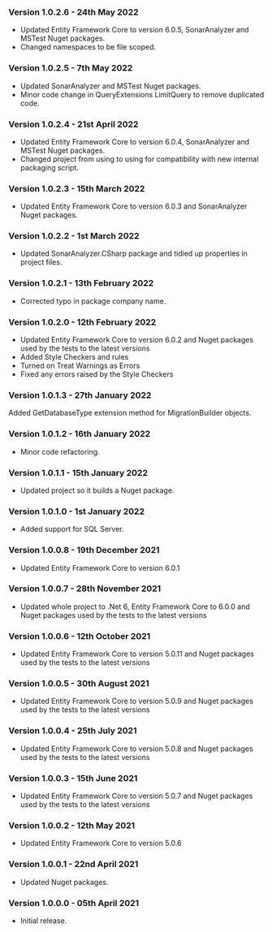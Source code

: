 ### Version 1.0.2.6 - 24th May 2022

* Updated Entity Framework Core to version 6.0.5, SonarAnalyzer and MSTest Nuget packages.
* Changed namespaces to be file scoped.

### Version 1.0.2.5 - 7th May 2022

* Updated SonarAnalyzer and MSTest Nuget packages.
* Minor code change in QueryExtensions LimitQuery to remove duplicated code.

### Version 1.0.2.4 - 21st April 2022

* Updated Entity Framework Core to version 6.0.4, SonarAnalyzer and MSTest Nuget packages.
* Changed project from using <Version> to using <VersionPrefix> for compatibility with new internal packaging script.

### Version 1.0.2.3 - 15th March 2022

* Updated Entity Framework Core to version 6.0.3 and SonarAnalyzer Nuget packages.

### Version 1.0.2.2 - 1st March 2022

* Updated SonarAnalyzer.CSharp package and tidied up properties in project files.

### Version 1.0.2.1 - 13th February 2022

* Corrected typo in package company name.

### Version 1.0.2.0 - 12th February 2022

* Updated Entity Framework Core to version 6.0.2 and Nuget packages used by the tests to the latest versions
* Added Style Checkers and rules
* Turned on Treat Warnings as Errors
* Fixed any errors raised by the Style Checkers

### Version 1.0.1.3 - 27th January 2022

Added GetDatabaseType extension method for MigrationBuilder objects.

### Version 1.0.1.2 - 16th January 2022

* Minor code refactoring.

### Version 1.0.1.1 - 15th January 2022

* Updated project so it builds a Nuget package.

### Version 1.0.1.0 - 1st January 2022

* Added support for SQL Server.

### Version 1.0.0.8 - 19th December 2021

* Updated Entity Framework Core to version 6.0.1
 
### Version 1.0.0.7 - 28th November 2021

* Updated whole project to .Net 6, Entity Framework Core to 6.0.0 and Nuget packages used by the tests to the latest versions

### Version 1.0.0.6 - 12th October 2021

* Updated Entity Framework Core to version 5.0.11 and Nuget packages used by the tests to the latest versions

### Version 1.0.0.5 - 30th August 2021

* Updated Entity Framework Core to version 5.0.9 and Nuget packages used by the tests to the latest versions

### Version 1.0.0.4 - 25th July 2021

* Updated Entity Framework Core to version 5.0.8 and Nuget packages used by the tests to the latest versions

### Version 1.0.0.3 - 15th June 2021

* Updated Entity Framework Core to version 5.0.7 and Nuget packages used by the tests to the latest versions

### Version 1.0.0.2 - 12th May 2021 

* Updated Entity Framework Core to version 5.0.6

### Version 1.0.0.1 - 22nd April 2021 

* Updated Nuget packages.

### Version 1.0.0.0 - 05th April 2021 

* Initial release.
